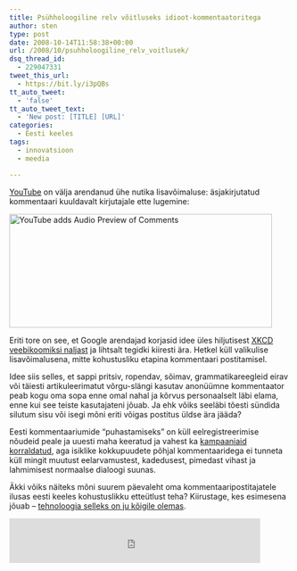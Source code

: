 ```yaml
---
title: Psühholoogiline relv võitluseks idioot-kommentaatoritega
author: sten
type: post
date: 2008-10-14T11:58:38+00:00
url: /2008/10/psuhholoogiline_relv_voitlusek/
dsq_thread_id:
  - 229047331
tweet_this_url:
  - https://bit.ly/i3pQBs
tt_auto_tweet:
  - 'false'
tt_auto_tweet_text:
  - 'New post: [TITLE] [URL]'
categories:
  - Eesti keeles
tags:
  - innovatsioon
  - meedia

---
```

[YouTube][1] on välja arendanud ühe nutika lisavõimaluse: äsjakirjutatud kommentaari kuuldavalt kirjutajale ette lugemine:

[<img src="http://farm4.static.flickr.com/3209/2941499144_fd78c18ec2.jpg" width="471" height="204" alt="YouTube adds Audio Preview of Comments" />][2]

Eriti tore on see, et Google arendajad korjasid idee üles hiljutisest [XKCD veebikoomiksi naljast][3] ja lihtsalt tegidki kiiresti ära. Hetkel küll valikulise lisavõimalusena, mitte kohustusliku etapina kommentaari postitamisel.

Idee siis selles, et sappi pritsiv, ropendav, sõimav, grammatikareegleid eirav või täiesti artikuleerimatut võrgu-slängi kasutav anonüümne kommentaator peab kogu oma sopa enne omal nahal ja kõrvus personaalselt läbi elama, enne kui see teiste kasutajateni jõuab. Ja ehk võiks seeläbi tõesti sündida silutum sisu või isegi mõni eriti võigas postitus üldse ära jääda?

Eesti kommentaariumide &#8220;puhastamiseks&#8221; on küll eelregistreerimise nõudeid peale ja uuesti maha keeratud ja vahest ka [kampaaniaid korraldatud][4], aga isiklike kokkupuudete põhjal kommentaaridega ei tunneta küll mingit muutust eelarvamustest, kadedusest, pimedast vihast ja lahmimisest normaalse dialoogi suunas. 

Äkki võiks näiteks mõni suurem päevaleht oma kommentaaripostitajatele ilusas eesti keeles kohustuslikku etteütlust teha? Kiirustage, kes esimesena jõuab &#8211; [tehnoloogia selleks on ju kõigile olemas][5].

<iframe src="http://www.facebook.com/plugins/like.php?href=http%3A%2F%2Fsten.tamkivi.com%2F2008%2F10%2Fpsuhholoogiline_relv_voitlusek%2F&layout=standard&show_faces=true&width=450&action=like&colorscheme=light&height=80" scrolling="no" frameborder="0" style="border:none; overflow:hidden; width:450px; height:80px;" allowTransparency="true"></iframe>

 [1]: http://youtube.com
 [2]: http://www.flickr.com/photos/seikatsu/2941499144/ "YouTube adds Audio Preview of Comments by seikatsu, on Flickr"
 [3]: http://xkcd.com/481/
 [4]: http://www.leim.ee/
 [5]: http://www.eki.ee/keeletehnoloogia/projektid/syntees/